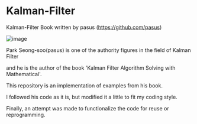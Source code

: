 # Kalman-Filter
Kalman-Filter Book written by pasus (https://github.com/pasus)

![image](https://user-images.githubusercontent.com/32602822/178216804-a49eaf44-6893-4c2b-9cd4-a1ac4539bab6.png)

Park Seong-soo(pasus) is one of the authority figures in the field of Kalman Filter

and he is the author of the book 'Kalman Filter Algorithm Solving with Mathematical'.



This repository is an implementation of examples from his book.

I followed his code as it is, but modified it a little to fit my coding style.

Finally, an attempt was made to functionalize the code for reuse or reprogramming.

